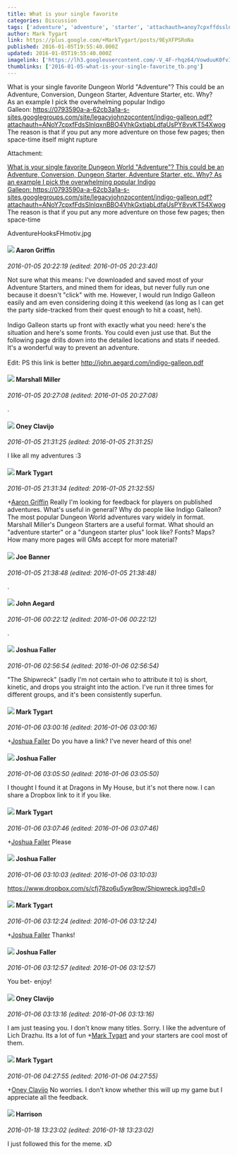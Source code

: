 ```yaml
---
title: What is your single favorite
categories: Discussion
tags: ['adventure', 'adventure', 'starter', 'attachauth=anoy7cpxffdsslnlqxnbbo4vhkgxtjabldfauspy8vvkt54xwog']
author: Mark Tygart
link: https://plus.google.com/+MarkTygart/posts/9EyXFPSRoNa
published: 2016-01-05T19:55:40.000Z
updated: 2016-01-05T19:55:40.000Z
imagelink: ['https://lh3.googleusercontent.com/-V_4F-rhqz64/VowduuK0fvI/AAAAAAAABQU/arsODE2U1q8/w750-h600/AdventureHooksFHmotiv.jpg']
thumblinks: ['2016-01-05-what-is-your-single-favorite_tb.png']
---
```


What is your single favorite Dungeon World &quot;Adventure&quot;? This could be an Adventure, Conversion, Dungeon Starter, Adventure Starter, etc. Why?<br />As an example I pick the overwhelming popular Indigo Galleon: <a href="https://0793590a-a-62cb3a1a-s-sites.googlegroups.com/site/legacyjohnzocontent/indigo-galleon.pdf?attachauth=ANoY7cpxfFdsSlnlqxnBBO4VhkGxtjabLdfaUsPY8vvKT54Xwog" class="ot-anchor">https://0793590a-a-62cb3a1a-s-sites.googlegroups.com/site/legacyjohnzocontent/indigo-galleon.pdf?attachauth=ANoY7cpxfFdsSlnlqxnBBO4VhkGxtjabLdfaUsPY8vvKT54Xwog</a><br />The reason is that if you put any more adventure on those few pages; then space-time itself might rupture


Attachment:

<a href='https://plus.google.com/photos/118088719859349999400/albums/6236392269157142241/6236392272505896690?sqi=100084733231320276299&sqsi=495ab0e7-7352-40c7-9718-677d19c9273e'>What is your single favorite Dungeon World "Adventure"? This could be an Adventure, Conversion, Dungeon Starter, Adventure Starter, etc. Why?
As an example I pick the overwhelming popular Indigo Galleon: https://0793590a-a-62cb3a1a-s-sites.googlegroups.com/site/legacyjohnzocontent/indigo-galleon.pdf?attachauth=ANoY7cpxfFdsSlnlqxnBBO4VhkGxtjabLdfaUsPY8vvKT54Xwog
The reason is that if you put any more adventure on those few pages; then space-time</a>


AdventureHooksFHmotiv.jpg
<div id='comment z13pyjpw5wmgfvcll22sizqwevrchveui'>
  <h4><img src='{{site.baseurl}}//images/avatars/103667855585775066713_photo.jpg'> Aaron Griffin</h4>
      <p><cite>2016-01-05 20:22:19 (edited: 2016-01-05 20:23:40)</cite></p>
        <p>Not sure what this means: I&#39;ve downloaded and saved most of your Adventure Starters, and mined them for ideas, but never fully run one because it doesn&#39;t &quot;click&quot; with me. However, I would run Indigo Galleon easily and am even considering doing it this weekend (as long as I can get the party side-tracked from their quest enough to hit a coast, heh).<br /><br />Indigo Galleon starts up front with exactly what you need: here&#39;s the situation and here&#39;s some fronts. You could even just use that. But the following page drills down into the detailed locations and stats if needed. It&#39;s a wonderful way to prevent an adventure.﻿<br /><br />Edit: PS this link is better <a href="http://john.aegard.com/indigo-galleon.pdf" class="ot-anchor">http://john.aegard.com/indigo-galleon.pdf</a></p>
</div>
        

<div id='comment z13pyjpw5wmgfvcll22sizqwevrchveui'>
  <h4><img src='{{site.baseurl}}//images/avatars/113927217394445366066_photo.jpg'> Marshall Miller</h4>
      <p><cite>2016-01-05 20:27:08 (edited: 2016-01-05 20:27:08)</cite></p>
        <p>.</p>
</div>
        

<div id='comment z13pyjpw5wmgfvcll22sizqwevrchveui'>
  <h4><img src='{{site.baseurl}}//images/avatars/110983326464970369421_photo.jpg'> Oney Clavijo</h4>
      <p><cite>2016-01-05 21:31:25 (edited: 2016-01-05 21:31:25)</cite></p>
        <p>I like all my adventures :3</p>
</div>
        

<div id='comment z13pyjpw5wmgfvcll22sizqwevrchveui'>
  <h4><img src='{{site.baseurl}}//images/avatars/118088719859349999400_photo.jpg'> Mark Tygart</h4>
      <p><cite>2016-01-05 21:31:34 (edited: 2016-01-05 21:32:55)</cite></p>
        <p><span class="proflinkWrapper"><span class="proflinkPrefix">+</span><a class="proflink" href="https://plus.google.com/103667855585775066713" oid="103667855585775066713">Aaron Griffin</a></span> Really I&#39;m looking for feedback for players on published adventures. What&#39;s useful in general? Why do people like Indigo Galleon?<br />The most popular Dungeon World adventures vary widely in format. Marshall Miller&#39;s Dungeon Starters are a useful format. What should an &quot;adventure starter&quot; or a &quot;dungeon starter plus&quot; look like? Fonts? Maps?<br />How many more pages will GMs accept for more material? </p>
</div>
        

<div id='comment z13pyjpw5wmgfvcll22sizqwevrchveui'>
  <h4><img src='{{site.baseurl}}//images/avatars/103619294696451727396_photo.jpg'> Joe Banner</h4>
      <p><cite>2016-01-05 21:38:48 (edited: 2016-01-05 21:38:48)</cite></p>
        <p>.</p>
</div>
        

<div id='comment z13pyjpw5wmgfvcll22sizqwevrchveui'>
  <h4><img src='{{site.baseurl}}//images/avatars/113677679278469240206_photo.jpg'> John Aegard</h4>
      <p><cite>2016-01-06 00:22:12 (edited: 2016-01-06 00:22:12)</cite></p>
        <p>.</p>
</div>
        

<div id='comment z13pyjpw5wmgfvcll22sizqwevrchveui'>
  <h4><img src='{{site.baseurl}}//images/avatars/118408641603864909644_photo.jpg'> Joshua Faller</h4>
      <p><cite>2016-01-06 02:56:54 (edited: 2016-01-06 02:56:54)</cite></p>
        <p>&quot;The Shipwreck&quot; (sadly I&#39;m not certain who to attribute it to) is short, kinetic, and drops you straight into the action. I&#39;ve run it three times for different groups,  and it&#39;s been consistently superfun.</p>
</div>
        

<div id='comment z13pyjpw5wmgfvcll22sizqwevrchveui'>
  <h4><img src='{{site.baseurl}}//images/avatars/118088719859349999400_photo.jpg'> Mark Tygart</h4>
      <p><cite>2016-01-06 03:00:16 (edited: 2016-01-06 03:00:16)</cite></p>
        <p><span class="proflinkWrapper"><span class="proflinkPrefix">+</span><a class="proflink" href="https://plus.google.com/118408641603864909644" oid="118408641603864909644">Joshua Faller</a></span> Do you have a link? I&#39;ve never heard of this one!</p>
</div>
        

<div id='comment z13pyjpw5wmgfvcll22sizqwevrchveui'>
  <h4><img src='{{site.baseurl}}//images/avatars/118408641603864909644_photo.jpg'> Joshua Faller</h4>
      <p><cite>2016-01-06 03:05:50 (edited: 2016-01-06 03:05:50)</cite></p>
        <p>I thought I found it at Dragons in My House, but it&#39;s not there now. I can share a Dropbox link to it if you like.</p>
</div>
        

<div id='comment z13pyjpw5wmgfvcll22sizqwevrchveui'>
  <h4><img src='{{site.baseurl}}//images/avatars/118088719859349999400_photo.jpg'> Mark Tygart</h4>
      <p><cite>2016-01-06 03:07:46 (edited: 2016-01-06 03:07:46)</cite></p>
        <p><span class="proflinkWrapper"><span class="proflinkPrefix">+</span><a class="proflink" href="https://plus.google.com/118408641603864909644" oid="118408641603864909644">Joshua Faller</a></span> Please</p>
</div>
        

<div id='comment z13pyjpw5wmgfvcll22sizqwevrchveui'>
  <h4><img src='{{site.baseurl}}//images/avatars/118408641603864909644_photo.jpg'> Joshua Faller</h4>
      <p><cite>2016-01-06 03:10:03 (edited: 2016-01-06 03:10:03)</cite></p>
        <p><a href="https://www.dropbox.com/s/cfj78zo6u5yw9pw/Shipwreck.jpg?dl=0" class="ot-anchor">https://www.dropbox.com/s/cfj78zo6u5yw9pw/Shipwreck.jpg?dl=0</a></p>
</div>
        

<div id='comment z13pyjpw5wmgfvcll22sizqwevrchveui'>
  <h4><img src='{{site.baseurl}}//images/avatars/118088719859349999400_photo.jpg'> Mark Tygart</h4>
      <p><cite>2016-01-06 03:12:24 (edited: 2016-01-06 03:12:24)</cite></p>
        <p><span class="proflinkWrapper"><span class="proflinkPrefix">+</span><a class="proflink" href="https://plus.google.com/118408641603864909644" oid="118408641603864909644">Joshua Faller</a></span> Thanks!</p>
</div>
        

<div id='comment z13pyjpw5wmgfvcll22sizqwevrchveui'>
  <h4><img src='{{site.baseurl}}//images/avatars/118408641603864909644_photo.jpg'> Joshua Faller</h4>
      <p><cite>2016-01-06 03:12:57 (edited: 2016-01-06 03:12:57)</cite></p>
        <p>You bet- enjoy!</p>
</div>
        

<div id='comment z13pyjpw5wmgfvcll22sizqwevrchveui'>
  <h4><img src='{{site.baseurl}}//images/avatars/110983326464970369421_photo.jpg'> Oney Clavijo</h4>
      <p><cite>2016-01-06 03:13:16 (edited: 2016-01-06 03:13:16)</cite></p>
        <p>I am just teasing you. I don&#39;t know many titles. Sorry. I like the adventure of Lich Drazhu. Its a lot of fun <span class="proflinkWrapper"><span class="proflinkPrefix">+</span><a class="proflink" href="https://plus.google.com/118088719859349999400" oid="118088719859349999400">Mark Tygart</a></span>​ and your starters are cool most of them.</p>
</div>
        

<div id='comment z13pyjpw5wmgfvcll22sizqwevrchveui'>
  <h4><img src='{{site.baseurl}}//images/avatars/118088719859349999400_photo.jpg'> Mark Tygart</h4>
      <p><cite>2016-01-06 04:27:55 (edited: 2016-01-06 04:27:55)</cite></p>
        <p><span class="proflinkWrapper"><span class="proflinkPrefix">+</span><a class="proflink" href="https://plus.google.com/110983326464970369421" oid="110983326464970369421">Oney Clavijo</a></span> No worries. I don&#39;t know whether this will up my game but I appreciate all the feedback.</p>
</div>
        

<div id='comment z13pyjpw5wmgfvcll22sizqwevrchveui'>
  <h4><img src='{{site.baseurl}}//images/avatars/114186342843586498680_photo.jpg'> Harrison</h4>
      <p><cite>2016-01-18 13:23:02 (edited: 2016-01-18 13:23:02)</cite></p>
        <p>I just followed this for the meme. xD</p>
</div>
        